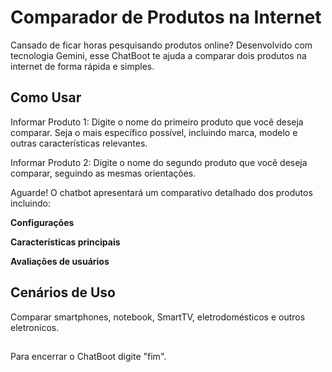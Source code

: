 # Comparador de Produtos na Internet

Cansado de ficar horas pesquisando produtos online? Desenvolvido com tecnologia Gemini, esse ChatBoot te ajuda a comparar dois produtos na internet de forma rápida e simples.



## Como Usar

Informar Produto 1: Digite o nome do primeiro produto que você deseja comparar. Seja o mais específico possível, incluindo marca, modelo e outras características relevantes.

Informar Produto 2: Digite o nome do segundo produto que você deseja comparar, seguindo as mesmas orientações.

Aguarde! O chatbot apresentará um comparativo detalhado dos produtos incluindo:

**Configurações**

**Características principais**

**Avaliações de usuários**
 
## Cenários de Uso
Comparar smartphones, notebook, SmartTV, eletrodomésticos e outros eletronicos.

## 
Para encerrar o ChatBoot digite "fim".
